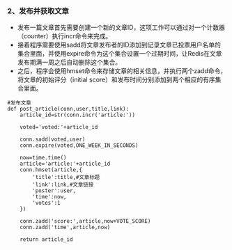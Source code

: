 ### 2、发布并获取文章

* 发布一篇文章首先需要创建一个新的文章ID，这项工作可以通过对一个计数器（counter）执行incr命令来完成。
* 接着程序需要使用sadd将文章发布者的ID添加到记录文章已投票用户名单的集合里面，并使用expire命令为这个集合设置一个过期时间，让Redis在文章发布期满一周之后自动删除这个集合。
* 之后，程序会使用hmset命令来存储文章的相关信息，并执行两个zadd命令，将文章的初始评分（initial score）和发布时间分别添加到两个相应的有序集合里面。

```
#发布文章
def post_article(conn,user,title,link):
    article_id=str(conn.incr('article:'))

    voted='voted:'+article_id

    conn.sadd(voted,user)
    conn.expire(voted,ONE_WEEK_IN_SECONDS)

    now=time.time()
    article='article:'+article_id
    conn.hmset(article,{
        'title':title,#文章标题
        'link':link,#文章链接
        'poster':user,
        'time':now,
        'votes':1
    })

    conn.zadd('score:',article,now+VOTE_SCORE)
    conn.zadd('time',article,now)

    return article_id
```




